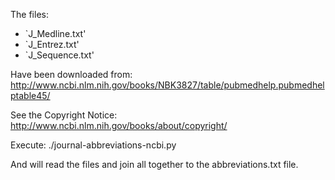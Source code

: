 The files:
 * `J_Medline.txt'
 * `J_Entrez.txt'
 * `J_Sequence.txt'

Have been downloaded from:
	http://www.ncbi.nlm.nih.gov/books/NBK3827/table/pubmedhelp.pubmedhelptable45/

See the Copyright Notice:
	http://www.ncbi.nlm.nih.gov/books/about/copyright/

Execute:
	./journal-abbreviations-ncbi.py

And will read the files and join all together to the abbreviations.txt file.
